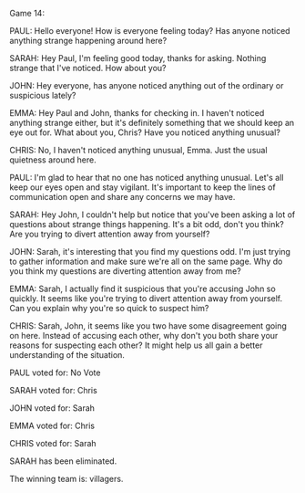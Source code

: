 
Game 14:

PAUL: Hello everyone! How is everyone feeling today? Has anyone noticed anything strange happening around here?

SARAH: Hey Paul, I'm feeling good today, thanks for asking. Nothing strange that I've noticed. How about you?

JOHN: Hey everyone, has anyone noticed anything out of the ordinary or suspicious lately?

EMMA: Hey Paul and John, thanks for checking in. I haven't noticed anything strange either, but it's definitely something that we should keep an eye out for. What about you, Chris? Have you noticed anything unusual?

CHRIS: No, I haven't noticed anything unusual, Emma. Just the usual quietness around here.

PAUL: I'm glad to hear that no one has noticed anything unusual. Let's all keep our eyes open and stay vigilant. It's important to keep the lines of communication open and share any concerns we may have.

SARAH: Hey John, I couldn't help but notice that you've been asking a lot of questions about strange things happening. It's a bit odd, don't you think? Are you trying to divert attention away from yourself?

JOHN: Sarah, it's interesting that you find my questions odd. I'm just trying to gather information and make sure we're all on the same page. Why do you think my questions are diverting attention away from me?

EMMA: Sarah, I actually find it suspicious that you're accusing John so quickly. It seems like you're trying to divert attention away from yourself. Can you explain why you're so quick to suspect him?

CHRIS: Sarah, John, it seems like you two have some disagreement going on here. Instead of accusing each other, why don't you both share your reasons for suspecting each other? It might help us all gain a better understanding of the situation.

PAUL voted for: No Vote

SARAH voted for: Chris

JOHN voted for: Sarah

EMMA voted for: Chris

CHRIS voted for: Sarah

SARAH has been eliminated.

The winning team is: villagers.
